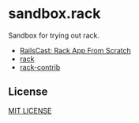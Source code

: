 # sandbox.rack

Sandbox for trying out rack.

- [RailsCast: Rack App From Scratch](http://railscasts.com/episodes/317-rack-app-from-scratch?view=asciicast)
- [rack](https://github.com/rack/rack)
- [rack-contrib](https://github.com/rack/rack-contrib)

## License

[MIT LICENSE](https://github.com/erikj/sandbox.rack/blob/master/LICENSE)
